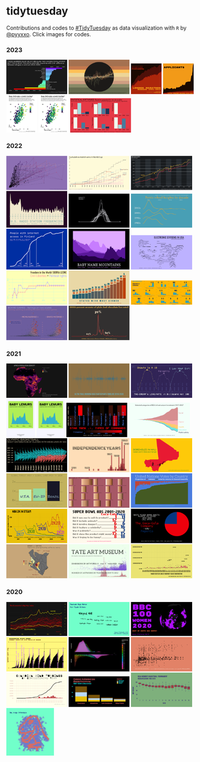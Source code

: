 # tidytuesday

Contributions and codes to [#TidyTuesday](https://github.com/rfordatascience/tidytuesday) as data visualization with `R` by [@pyyxxo](https://twitter.com/pyyxxo). Click images for codes.
    
### 2023

<a href="https://github.com/pyykkojuha/tidytuesday/tree/main/R/2023_34"><img src="https://raw.githubusercontent.com/pyykkojuha/tidytuesday/main/900/TIDY_2023_34_900.png" alt="2023/34" width="32%"></a>
<a href="https://github.com/pyykkojuha/tidytuesday/tree/main/R/2023_28"><img src="https://raw.githubusercontent.com/pyykkojuha/tidytuesday/main/900/TIDY_2023_28_900.png" alt="2023/28" width="32%"></a>
<a href="https://github.com/pyykkojuha/tidytuesday/tree/main/R/2023_17"><img src="https://raw.githubusercontent.com/pyykkojuha/tidytuesday/main/900/TIDY_2023_17_900.png" alt="2023/17" width="16%"></a>
<a href="https://github.com/pyykkojuha/tidytuesday/tree/main/R/2023_17"><img src="https://raw.githubusercontent.com/pyykkojuha/tidytuesday/main/900/TIDY_2023_17A_900.png" alt="2023/17" width="16%"></a>
<a href="https://github.com/pyykkojuha/tidytuesday/tree/main/R/2023_14"><img src="https://raw.githubusercontent.com/pyykkojuha/tidytuesday/main/900/TIDY_2023_14_900.png" alt="2023/14" width="16%"></a>
<a href="https://github.com/pyykkojuha/tidytuesday/tree/main/R/2023_14"><img src="https://raw.githubusercontent.com/pyykkojuha/tidytuesday/main/900/TIDY_2023_14_900.png" alt="2023/14" width="16%"></a>
<a href="https://github.com/pyykkojuha/tidytuesday/tree/main/R/2023_12"><img src="https://raw.githubusercontent.com/pyykkojuha/tidytuesday/main/900/TIDY_2023_12_900.png" alt="2023/12" width="32%"></a>

### 2022

<a href="https://github.com/pyykkojuha/tidytuesday/tree/main/R/2022_51"><img src="https://raw.githubusercontent.com/pyykkojuha/tidytuesday/main/900/TIDY_2022_51_900.png" alt="2022/51" width="32%"></a>
<a href="https://github.com/pyykkojuha/tidytuesday/tree/main/R/2022_48"><img src="https://raw.githubusercontent.com/pyykkojuha/tidytuesday/main/900/TIDY_2022_48_900.png" alt="2022/48" width="32%"></a>
<a href="https://github.com/pyykkojuha/tidytuesday/tree/main/R/2022_46"><img src="https://raw.githubusercontent.com/pyykkojuha/tidytuesday/main/900/TIDY_2022_46_900.png" alt="2022/46" width="32%"></a>
<a href="https://github.com/pyykkojuha/tidytuesday/tree/main/R/2022_45"><img src="https://raw.githubusercontent.com/pyykkojuha/tidytuesday/main/900/TIDY_2022_45_900.png" alt="2022/45" width="32%"></a>
<a href="https://github.com/pyykkojuha/tidytuesday/tree/main/R/2022_33"><img src="https://raw.githubusercontent.com/pyykkojuha/tidytuesday/main/900/TIDY_2022_33_900.png" alt="2022/33" width="32%"></a>
<a href="https://github.com/pyykkojuha/tidytuesday/tree/main/R/2022_32"><img src="https://raw.githubusercontent.com/pyykkojuha/tidytuesday/main/900/TIDY_2022_32_900.png" alt="2022/32" width="32%"></a>
<a href="https://github.com/pyykkojuha/tidytuesday/tree/main/R/2022_29"><img src="https://raw.githubusercontent.com/pyykkojuha/tidytuesday/main/900/TIDY_2022_29_900.png" alt="2022/29" width="32%"></a>
<a href="https://github.com/pyykkojuha/tidytuesday/tree/main/R/2022_12"><img src="https://raw.githubusercontent.com/pyykkojuha/tidytuesday/main/900/TIDY_2022_12_900.png" alt="2022/12" width="32%"></a>
<a href="https://github.com/pyykkojuha/tidytuesday/tree/main/R/2022_09"><img src="https://raw.githubusercontent.com/pyykkojuha/tidytuesday/main/900/TIDY_2022_09_900.png" alt="2022/09" width="32%"></a>
<a href="https://github.com/pyykkojuha/tidytuesday/tree/main/R/2022_08"><img src="https://raw.githubusercontent.com/pyykkojuha/tidytuesday/main/900/TIDY_2022_08_900.png" alt="2022/08" width="32%"></a> 
<a href="https://github.com/pyykkojuha/tidytuesday/tree/main/R/2022_06"><img src="https://raw.githubusercontent.com/pyykkojuha/tidytuesday/main/900/TIDY_2022_06_900.png" alt="2022/06" width="32%"></a> 
<a href="https://github.com/pyykkojuha/tidytuesday/tree/main/R/2022_05"><img src="https://raw.githubusercontent.com/pyykkojuha/tidytuesday/main/900/TIDY_2022_05_900.png" alt="2022/05" width="32%"></a> 
<a href="https://github.com/pyykkojuha/tidytuesday/tree/main/R/2022_04"><img src="https://raw.githubusercontent.com/pyykkojuha/tidytuesday/main/900/TIDY_2022_04_900.png" alt="2022/04" width="32%"></a> 
<a href="https://github.com/pyykkojuha/tidytuesday/tree/main/R/2022_03"><img src="https://raw.githubusercontent.com/pyykkojuha/tidytuesday/main/900/TIDY_2022_03_900.png" alt="2022/03" width="32%"></a> 

### 2021
  
<a href="https://github.com/pyykkojuha/tidytuesday/tree/main/R/2021_46"><img src="https://raw.githubusercontent.com/pyykkojuha/tidytuesday/main/900/TIDY_2021_46_900.png" alt="2021/46" width="32%"></a> 
<a href="https://github.com/pyykkojuha/tidytuesday/tree/main/R/2021_44"><img src="https://raw.githubusercontent.com/pyykkojuha/tidytuesday/main/900/TIDY_2021_44_900.png" alt="2021/44" width="32%"></a> 
<a href="https://github.com/pyykkojuha/tidytuesday/tree/main/R/2021_38"><img src="https://raw.githubusercontent.com/pyykkojuha/tidytuesday/main/900/TIDY_2021_38_900.png" alt="2021/38" width="32%"></a> 
<a href="https://github.com/pyykkojuha/tidytuesday/tree/main/R/2021_35"><img src="https://raw.githubusercontent.com/pyykkojuha/tidytuesday/main/900/TIDY_2021_35_900.png" alt="2021/35" width="15%"></a> 
<a href="https://github.com/pyykkojuha/tidytuesday/tree/main/R/2021_35"><img src="https://raw.githubusercontent.com/pyykkojuha/tidytuesday/main/900/TIDY_2021_35_900.png" alt="2021/35" width="15%"></a> 
<a href="https://github.com/pyykkojuha/tidytuesday/tree/main/R/2021_34"><img src="https://raw.githubusercontent.com/pyykkojuha/tidytuesday/main/900/TIDY_2021_34_900.png" alt="2021/34" width="32%"></a> 
<a href="https://github.com/pyykkojuha/tidytuesday/tree/main/R/2021_33"><img src="https://raw.githubusercontent.com/pyykkojuha/tidytuesday/main/900/TIDY_2021_33_900.png" alt="2021/33" width="32%"></a> 
<a href="https://github.com/pyykkojuha/tidytuesday/tree/main/R/2021_31"><img src="https://raw.githubusercontent.com/pyykkojuha/tidytuesday/main/900/TIDY_2021_31_900.png" alt="2021/31" width="32%"></a> 
<a href="https://github.com/pyykkojuha/tidytuesday/tree/main/R/2021_28"><img src="https://raw.githubusercontent.com/pyykkojuha/tidytuesday/main/900/TIDY_2021_28_900.png" alt="2021/28" width="32%"></a> 
<a href="https://github.com/pyykkojuha/tidytuesday/tree/main/R/2021_19"><img src="https://raw.githubusercontent.com/pyykkojuha/tidytuesday/main/900/TIDY_2021_19_900.png" alt="2021/19" width="32%"></a> 
<a href="https://github.com/pyykkojuha/tidytuesday/tree/main/R/2021_15"><img src="https://raw.githubusercontent.com/pyykkojuha/tidytuesday/main/900/TIDY_2021_15_900.png" alt="2021/15" width="32%"></a> 
<a href="https://github.com/pyykkojuha/tidytuesday/tree/main/R/2021_14"><img src="https://raw.githubusercontent.com/pyykkojuha/tidytuesday/main/900/TIDY_2021_14_900.png" alt="2021/14" width="32%"></a> 
<a href="https://github.com/pyykkojuha/tidytuesday/tree/main/R/2021_13"><img src="https://raw.githubusercontent.com/pyykkojuha/tidytuesday/main/900/TIDY_2021_13_900.png" alt="2021/13" width="32%"></a> 
<a href="https://github.com/pyykkojuha/tidytuesday/tree/main/R/2021_12"><img src="https://raw.githubusercontent.com/pyykkojuha/tidytuesday/main/900/TIDY_2021_12_900.png" alt="2021/12" width="32%"></a> 
<a href="https://github.com/pyykkojuha/tidytuesday/tree/main/R/2021_10"><img src="https://raw.githubusercontent.com/pyykkojuha/tidytuesday/main/900/TIDY_2021_10_900.png" alt="2021/10" width="32%"></a> 
<a href="https://github.com/pyykkojuha/tidytuesday/tree/main/R/2021_05"><img src="https://raw.githubusercontent.com/pyykkojuha/tidytuesday/main/900/TIDY_2021_05_900.png" alt="2021/05" width="32%"></a> 
<a href="https://github.com/pyykkojuha/tidytuesday/tree/main/R/2021_04"><img src="https://raw.githubusercontent.com/pyykkojuha/tidytuesday/main/900/TIDY_2021_04_900.png" alt="2021/04" width="32%"></a> 
<a href="https://github.com/pyykkojuha/tidytuesday/tree/main/R/2021_03"><img src="https://raw.githubusercontent.com/pyykkojuha/tidytuesday/main/900/TIDY_2021_03_900.png" alt="2021/03" width="32%"></a> 
<a href="https://github.com/pyykkojuha/tidytuesday/tree/main/R/2021_02"><img src="https://raw.githubusercontent.com/pyykkojuha/tidytuesday/main/900/TIDY_2021_02_900.png" alt="2021/02" width="32%"></a> 

### 2020

<a href="https://github.com/pyykkojuha/tidytuesday/tree/main/R/2020_52"><img src="https://raw.githubusercontent.com/pyykkojuha/tidytuesday/main/900/TIDY_2020_52_900.png" alt="2020/52" width="32%"></a> 
<a href="https://github.com/pyykkojuha/tidytuesday/tree/main/R/2020_51"><img src="https://raw.githubusercontent.com/pyykkojuha/tidytuesday/main/900/TIDY_2020_51_900.png" alt="2020/51" width="32%"></a> 
<a href="https://github.com/pyykkojuha/tidytuesday/tree/main/R/2020_50"><img src="https://raw.githubusercontent.com/pyykkojuha/tidytuesday/main/900/TIDY_2020_50_900.png" alt="2020/50" width="32%"></a> 
<a href="https://github.com/pyykkojuha/tidytuesday/tree/main/R/2020_48"><img src="https://raw.githubusercontent.com/pyykkojuha/tidytuesday/main/900/TIDY_2020_48_900.png" alt="2020/48" width="32%"></a> 
<a href="https://github.com/pyykkojuha/tidytuesday/tree/main/R/2020_46"><img src="https://raw.githubusercontent.com/pyykkojuha/tidytuesday/main/900/TIDY_2020_46_900.png" alt="2020/46" width="32%"></a> 
<a href="https://github.com/pyykkojuha/tidytuesday/tree/main/R/2020_45"><img src="https://raw.githubusercontent.com/pyykkojuha/tidytuesday/main/900/TIDY_2020_45_900.png" alt="2020/45" width="32%"></a> 
<a href="https://github.com/pyykkojuha/tidytuesday/tree/main/R/2020_44"><img src="https://raw.githubusercontent.com/pyykkojuha/tidytuesday/main/900/TIDY_2020_44_900.png" alt="2020/44" width="32%"></a> 
<a href="https://github.com/pyykkojuha/tidytuesday/tree/main/R/2020_43"><img src="https://raw.githubusercontent.com/pyykkojuha/tidytuesday/main/900/TIDY_2020_43_900.png" alt="2020/43" width="32%"></a> 
<a href="https://github.com/pyykkojuha/tidytuesday/tree/main/R/2020_41"><img src="https://raw.githubusercontent.com/pyykkojuha/tidytuesday/main/900/TIDY_2020_41_900.png" alt="2020/41" width="32%"></a>
<a href="https://github.com/pyykkojuha/tidytuesday/tree/main/R/2020_42"><img src="https://raw.githubusercontent.com/pyykkojuha/tidytuesday/main/900/TIDY_2020_42_900.png" alt="2020/42" width="25%"></a> 
